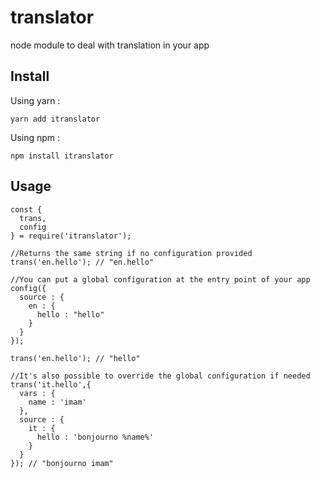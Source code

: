 # translator
node module to deal with translation in your app

## Install
Using yarn : 
```
yarn add itranslator
```

Using npm : 
```
npm install itranslator
```
## Usage
```node
const {
  trans,
  config
} = require('itranslator');

//Returns the same string if no configuration provided
trans('en.hello'); // "en.hello" 

//You can put a global configuration at the entry point of your app
config({
  source : {
    en : {
      hello : "hello"
    }
  }
});

trans('en.hello'); // "hello" 

//It's also possible to override the global configuration if needed
trans('it.hello',{
  vars : {
    name : 'imam'
  },
  source : {
    it : {
      hello : 'bonjourno %name%'
    }
  }
}); // "bonjourno imam" 
```